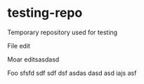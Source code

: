 # testing-repo
Temporary repository used for testing

File edit

Moar editsasdasd

Foo
sfsfd
sdf sdf dsf 
asdas dasd asd iajs 
asf 
